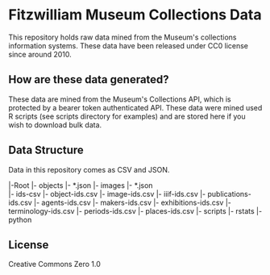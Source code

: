 # Fitzwilliam Museum Collections Data

This repository holds raw data mined from the Museum's collections information systems. These data have been released under CC0 license since around 2010.

## How are these data generated?

These data are mined from the Museum's Collections API, which is protected by a bearer token authenticated API. These data were mined used R scripts (see scripts directory for examples) and are stored here if you wish to download bulk data.

## Data Structure

Data in this repository comes as CSV and JSON.

|-Root
  |- objects
    |- *.json
  |- images
    |- *.json  
  |- ids-csv
    |- object-ids.csv
    |- image-ids.csv
    |- iiif-ids.csv
    |- publications-ids.csv
    |- agents-ids.csv
    |- makers-ids.csv
    |- exhibitions-ids.csv
    |- terminology-ids.csv
    |- periods-ids.csv
    |- places-ids.csv
  |- scripts
    |- rstats
    |- python

## License

Creative Commons Zero 1.0
